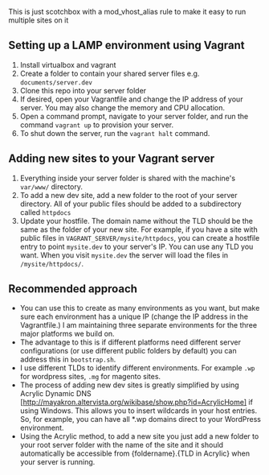 This is just scotchbox with a mod_vhost_alias rule to make it easy to run multiple sites on it

## Setting up a LAMP environment using Vagrant

1. Install virtualbox and vagrant
2. Create a folder to contain your shared server files e.g. `documents/server.dev`
3. Clone this repo into your server folder
4. If desired, open your Vagrantfile and change the IP address of your server. You may also change the memory and CPU allocation.
6. Open a command prompt, navigate to your server folder, and run the command `vagrant up` to provision your server.
7. To shut down the server, run the `vagrant halt` command.

## Adding new sites to your Vagrant server

1. Everything inside your server folder is shared with the machine's `var/www/` directory.
2. To add a new dev site, add a new folder to the root of your server directory. All of your public files should be added to a subdirectory called `httpdocs`
3. Update your hostfile. The domain name without the TLD should be the same as the folder of your new site. For example, if you have a site with public files in `VAGRANT_SERVER/mysite/httpdocs`, you can create a hostfile entry to point `mysite.dev` to your server's IP. You can use any TLD you want. When you visit `mysite.dev` the server will load the files in `/mysite/httpdocs/`.

## Recommended approach
- You can use this to create as many environments as you want, but make sure each environment has a unique IP (change the IP address in the Vagrantfile.) I am maintaining three separate environments for the three major platforms we build on.
- The advantage to this is if different platforms need different server configurations (or use different public folders by default) you can address this in `bootstrap.sh`.
- I use different TLDs to identify different environments. For example `.wp` for wordpress sites, `.mg` for magento sites.
- The process of adding new dev sites is greatly simplified by using Acrylic Dynamic DNS [http://mayakron.altervista.org/wikibase/show.php?id=AcrylicHome] if using Windows. This allows you to insert wildcards in your host entries. So, for example, you can have all \*.wp domains direct to your WordPress environment.
- Using the Acrylic method, to add a new site you just add a new folder to your root server folder with the name of the site and it should automatically be accessible from {foldername}.{TLD in Acrylic} when your server is running.